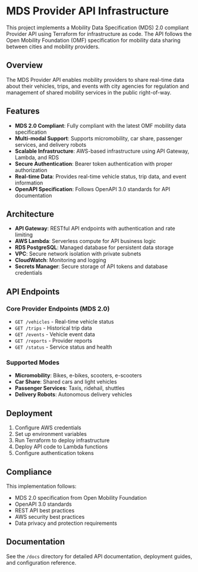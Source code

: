 # MDS Provider API Infrastructure

This project implements a Mobility Data Specification (MDS) 2.0 compliant Provider API using Terraform for infrastructure as code. The API follows the Open Mobility Foundation (OMF) specification for mobility data sharing between cities and mobility providers.

## Overview

The MDS Provider API enables mobility providers to share real-time data about their vehicles, trips, and events with city agencies for regulation and management of shared mobility services in the public right-of-way.

## Features

- **MDS 2.0 Compliant**: Fully compliant with the latest OMF mobility data specification
- **Multi-modal Support**: Supports micromobility, car share, passenger services, and delivery robots
- **Scalable Infrastructure**: AWS-based infrastructure using API Gateway, Lambda, and RDS
- **Secure Authentication**: Bearer token authentication with proper authorization
- **Real-time Data**: Provides real-time vehicle status, trip data, and event information
- **OpenAPI Specification**: Follows OpenAPI 3.0 standards for API documentation

## Architecture

- **API Gateway**: RESTful API endpoints with authentication and rate limiting
- **AWS Lambda**: Serverless compute for API business logic
- **RDS PostgreSQL**: Managed database for persistent data storage
- **VPC**: Secure network isolation with private subnets
- **CloudWatch**: Monitoring and logging
- **Secrets Manager**: Secure storage of API tokens and database credentials

## API Endpoints

### Core Provider Endpoints (MDS 2.0)
- `GET /vehicles` - Real-time vehicle status
- `GET /trips` - Historical trip data
- `GET /events` - Vehicle event data
- `GET /reports` - Provider reports
- `GET /status` - Service status and health

### Supported Modes
- **Micromobility**: Bikes, e-bikes, scooters, e-scooters
- **Car Share**: Shared cars and light vehicles
- **Passenger Services**: Taxis, ridehail, shuttles
- **Delivery Robots**: Autonomous delivery vehicles

## Deployment

1. Configure AWS credentials
2. Set up environment variables
3. Run Terraform to deploy infrastructure
4. Deploy API code to Lambda functions
5. Configure authentication tokens

## Compliance

This implementation follows:
- MDS 2.0 specification from Open Mobility Foundation
- OpenAPI 3.0 standards
- REST API best practices
- AWS security best practices
- Data privacy and protection requirements

## Documentation

See the `/docs` directory for detailed API documentation, deployment guides, and configuration reference.